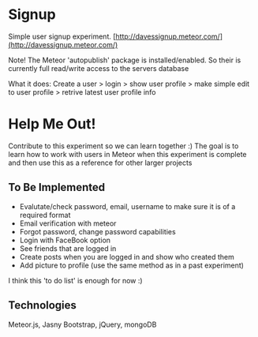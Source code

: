 Signup
======

Simple user signup experiment. [http://davessignup.meteor.com/](http://davessignup.meteor.com/) 

Note! The Meteor 'autopublish' package is installed/enabled. So their is currently full read/write access to the servers database

What it does: Create a user > login > show user profile > make simple edit to user profile > retrive latest user profile info

Help Me Out!
============
Contribute to this experiment so we can learn together :) 
The goal is to learn how to work with users in Meteor when this experiment is complete and then use this as a reference for other larger projects

To Be Implemented
-----------------
* Evalutate/check password, email, username to make sure it is of a required format
* Email verification with meteor 
* Forgot password, change password capabilities 
* Login with FaceBook option
* See friends that are logged in
* Create posts when you are logged in and show who created them 
* Add picture to profile (use the same method as in a past experiment)

I think this 'to do list' is enough for now :)

Technologies
------------

Meteor.js, Jasny Bootstrap, jQuery, mongoDB
